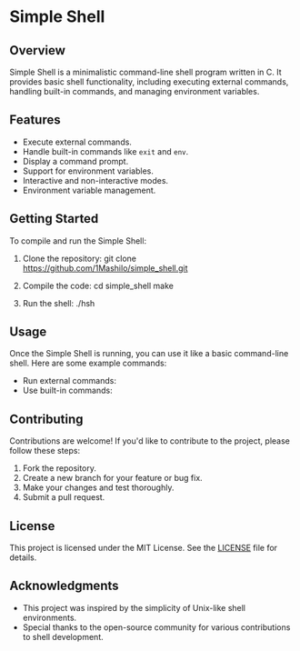 # Simple Shell

## Overview

Simple Shell is a minimalistic command-line shell program written in C. It provides basic shell functionality, including executing external commands, handling built-in commands, and managing environment variables.

## Features

- Execute external commands.
- Handle built-in commands like `exit` and `env`.
- Display a command prompt.
- Support for environment variables.
- Interactive and non-interactive modes.
- Environment variable management.

## Getting Started

To compile and run the Simple Shell:
1. Clone the repository:
git clone https://github.com/1Mashilo/simple_shell.git

2. Compile the code:
cd simple_shell
make

3. Run the shell:
./hsh

## Usage

Once the Simple Shell is running, you can use it like a basic command-line shell. Here are some example commands:

- Run external commands:
- Use built-in commands:

## Contributing

Contributions are welcome! If you'd like to contribute to the project, please follow these steps:

1. Fork the repository.
2. Create a new branch for your feature or bug fix.
3. Make your changes and test thoroughly.
4. Submit a pull request.

## License

This project is licensed under the MIT License. See the [LICENSE](LICENSE) file for details.

## Acknowledgments

- This project was inspired by the simplicity of Unix-like shell environments.
- Special thanks to the open-source community for various contributions to shell development.

